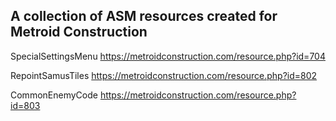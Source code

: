 
## A collection of ASM resources created for Metroid Construction

SpecialSettingsMenu https://metroidconstruction.com/resource.php?id=704

RepointSamusTiles https://metroidconstruction.com/resource.php?id=802

CommonEnemyCode https://metroidconstruction.com/resource.php?id=803
